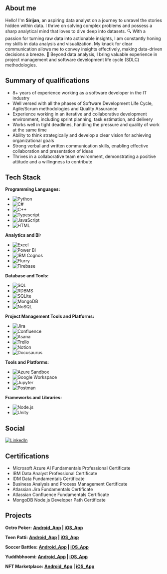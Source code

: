 ## About me
Hello! I'm **Sirijan**, an aspiring data analyst on a journey to unravel the stories hidden within data. I thrive on solving complex problems and possess a sharp analytical mind that loves to dive deep into datasets. 
🔍 With a passion for turning raw data into actionable insights, I am constantly honing my skills in data analysis and visualization. My knack for clear communication allows me to convey insights effectively, making data-driven decisions a breeze. 
💼 Beyond data analysis, I bring valuable experience in project management and software development life cycle (SDLC) methodologies.

## Summary of qualifications
- 8+ years of experience working as a software developer in the IT industry 
- Well versed with all the phases of Software Development Life Cycle, Agile/Scrum methodologies and Quality Assurance
- Experience working in an iterative and collaborative development environment, including sprint planning, task estimation, and delivery 
- Works well in tight deadlines, handling the pressure and quality of work at the same time
- Ability to think strategically and develop a clear vision for achieving organizational goals
- Strong verbal and written communication skills, enabling effective collaboration and presentation of ideas
- Thrives in a collaborative team environment, demonstrating a positive attitude and a willingness to contribute

## Tech Stack
**Programming Languages:**
 - ![Python](https://img.shields.io/badge/Python-blue?logo=python&logoColor=white&style=flat-square)
 - ![C#](https://img.shields.io/badge/C%23-purple?logo=c-sharp&logoColor=white&style=flat-square)
 - ![C++](https://img.shields.io/badge/C%2B%2B-blue?logo=c%2B%2B&logoColor=white&style=flat-square)
 - ![Typescript](https://img.shields.io/badge/Typescript-blue?logo=typescript&logoColor=white&style=flat-square)
 - ![JavaScript](https://img.shields.io/badge/JavaScript-yellow?logo=javascript&logoColor=white&style=flat-square)
 - ![HTML](https://img.shields.io/badge/HTML-red?logo=html5&logoColor=white&style=flat-square)

**Analytics and BI:**
- ![Excel](https://img.shields.io/badge/Excel-green?logo=microsoft-excel&logoColor=white&style=flat-square)
- ![Power BI](https://img.shields.io/badge/Power%20BI-orange?logo=power-bi&logoColor=white&style=flat-square)
- ![IBM Cognos](https://img.shields.io/badge/IBM%20Cognos-blue?logo=ibm&logoColor=white&style=flat-square)
- ![Flurry](https://img.shields.io/badge/Flurry-green?logo=flurry&logoColor=white&style=flat-square)
- ![Firebase](https://img.shields.io/badge/Firebase-yellow?logo=firebase&logoColor=white&style=flat-square)

**Database and Tools:**
 - ![SQL](https://img.shields.io/badge/SQL-orange?logo=sql&logoColor=white&style=flat-square)
 - ![RDBMS](https://img.shields.io/badge/RDBMS-blue?logo=mysql&logoColor=white&style=flat-square)
 - ![SQLite](https://img.shields.io/badge/SQLite-blue?logo=sqlite&logoColor=white&style=flat-square)
 - ![MongoDB](https://img.shields.io/badge/MongoDB-green?logo=mongodb&logoColor=white&style=flat-square)
 - ![NoSQL](https://img.shields.io/badge/NoSQL-green?logo=mongodb&logoColor=white&style=flat-square)

**Project Management Tools and Platforms:**
 - ![Jira](https://img.shields.io/badge/Jira-blue?logo=jira&logoColor=white&style=flat-square)
 - ![Confluence](https://img.shields.io/badge/Confluence-blue?logo=confluence&logoColor=white&style=flat-square)
 - ![Asana](https://img.shields.io/badge/Asana-blue?logo=asana&logoColor=white&style=flat-square)
 - ![Trello](https://img.shields.io/badge/Trello-blue?logo=trello&logoColor=white&style=flat-square)
 - ![Notion](https://img.shields.io/badge/Notion-black?logo=notion&logoColor=white&style=flat-square)
 - ![Docusaurus](https://img.shields.io/badge/Docusaurus-blue?logo=docusaurus&logoColor=white&style=flat-square)

**Tools and Platforms:**   
- ![Azure Sandbox](https://img.shields.io/badge/Azure%20Sandbox-blue?logo=microsoft-azure&logoColor=white&style=flat-square)  
- ![Google Workspace](https://img.shields.io/badge/Google%20Workspace-blue?logo=google&logoColor=white&style=flat-square)  
- ![Jupyter](https://img.shields.io/badge/Jupyter-orange?logo=jupyter&logoColor=white&style=flat-square)
- ![Postman](https://img.shields.io/badge/Postman-orange?logo=postman&logoColor=white&style=flat-square)

**Frameworks and Libraries:**
- ![Node.js](https://img.shields.io/badge/Node.js-green?logo=node.js&logoColor=white&style=flat-square)
- ![Unity](https://img.shields.io/badge/Unity-gray?logo=unity&logoColor=white&style=flat-square)

## Social
[![LinkedIn](https://img.shields.io/badge/LinkedIn-blue?logo=linkedin&logoColor=white&style=flat-square)](https://www.linkedin.com/in/sirijan/)

## Certifications
- Microsoft Azure AI Fundamentals Professional Certificate 
- IBM Data Analyst Professional Certificate
- IDM Data Fundamentals Certificate
- Business Analysis and Process Management Certificate
- Atlassian Jira Fundamentals Certificate
- Atlassian Confluence Fundamentals Certificate
- MongoDB Node.js Developer Path Certificate

## Projects
**Octro Poker:** **[Android_App](https://play.google.com/store/apps/details?id=com.octro.pokerlive) | [iOS_App](https://apps.apple.com/in/app/poker-live-3d-texas-holdem/id1018155306)**

**Teen Patti:** **[Android_App](https://play.google.com/store/apps/details?id=com.octro.teenpatti) | [iOS_App](https://apps.apple.com/in/app/teen-patti-by-octro/id653418482)**

**Soccer Battles:** **[Android_App](https://play.google.com/store/apps/details?id=com.octro.soccerpunch) | [iOS_App](https://apps.apple.com/in/app/soccer-battles/id1377541018)**

**Yuddhbhoomi:** **[Android_App](https://play.google.com/store/apps/details?id=com.octro.mahayodha) | [iOS_App](https://apps.apple.com/in/app/yuddhbhoomi-the-epic-war-land/id1021193728)**

**NFT Marketplace:** **[Android_App](https://play.google.com/store/apps/details?id=com.newworldinc.io) | [iOS_App](https://apps.apple.com/us/app/new-world/id1621340241)**
